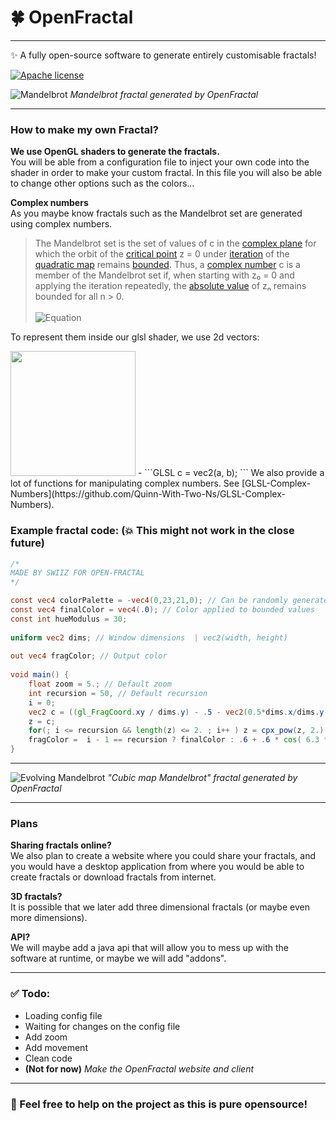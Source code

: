 # 🍀 OpenFractal

***

✨ A fully open-source software to generate entirely customisable fractals!

[![Apache license](https://img.shields.io/badge/License-Apache-blue.svg)](http://www.apache.org/licenses/)

![Mandelbrot](https://imgur.com/01xq7U8.png)
*Mandelbrot fractal generated by OpenFractal*

***

### How to make my own Fractal?
**We use OpenGL shaders to generate the fractals.**<br />
You will be able from a configuration file to inject your own code into the shader in order to make your custom fractal. In this file you will also be able to change other options such as the colors... <br />

**Complex numbers**<br />
As you maybe know fractals such as the Mandelbrot set are generated using complex numbers.
> The Mandelbrot set is the set of values of c in the [complex plane](https://en.wikipedia.org/wiki/Complex_plane) for which the orbit of the [critical point](https://en.wikipedia.org/wiki/Complex_quadratic_polynomial#Critical_point) z = 0 under [iteration](https://en.wikipedia.org/wiki/Iterated_function) of the [quadratic map](https://en.wikipedia.org/wiki/Quadratic_map) remains [bounded](https://en.wikipedia.org/wiki/Bounded_sequence). Thus, a [complex number](https://en.wikipedia.org/wiki/Complex_number) c is a member of the Mandelbrot set if, when starting with z₀ = 0 and applying the iteration repeatedly, the [absolute value](https://en.wikipedia.org/wiki/Absolute_value) of zₙ remains bounded for all n > 0. <br /><br />
> ![Equation](https://imgur.com/GGmzKmE.png)

To represent them inside our glsl shader, we use 2d vectors:

<img src="https://imgur.com/iFtPC7R.png" width="200">
-
```GLSL
c = vec2(a, b);
```
We also provide a lot of functions for manipulating complex numbers. See 
[GLSL-Complex-Numbers](https://github.com/Quinn-With-Two-Ns/GLSL-Complex-Numbers).

### Example fractal code:  (💥 This might not work in the close future)

```GLSL
/*
MADE BY SWIIZ FOR OPEN-FRACTAL
*/

const vec4 colorPalette = -vec4(0,23,21,0); // Can be randomly generated for more fun!
const vec4 finalColor = vec4(.0); // Color applied to bounded values
const int hueModulus = 30;
            
uniform vec2 dims; // Window dimensions  | vec2(width, height)
            
out vec4 fragColor; // Output color
            
void main() {
    float zoom = 5.; // Default zoom
    int recursion = 50, // Default recursion
    i = 0;
    vec2 c = ((gl_FragCoord.xy / dims.y) - .5 - vec2(0.5*dims.x/dims.y-0.5, 0.)) * zoom, // Mapping the complex plane to the viewport
    z = c;
    for(; i <= recursion && length(z) <= 2. ; i++ ) z = cpx_pow(z, 2.) + c; // Actual iterative thing
    fragColor =  i - 1 == recursion ? finalColor : .6 + .6 * cos( 6.3 *  (float((i - 1) % hueModulus) / float(hueModulus)) + colorPalette); // Deciding the final color
}
```

***

![Evolving Mandelbrot](https://imgur.com/eyuWAXF.png)
*"Cubic map Mandelbrot" fractal generated by OpenFractal*

***

### Plans
**Sharing fractals online?**<br />
We also plan to create a website where you could share your fractals, and you would have a desktop application from where you would be able to create fractals or download fractals from internet.
<br />

**3D fractals?**<br />
It is possible that we later add three dimensional fractals (or maybe even more dimensions).

**API?**<br />
We will maybe add a java api that will allow you to mess up with the software at runtime, or maybe we will add "addons".

***

### ✅ Todo:
- Loading config file
- Waiting for changes on the config file
- Add zoom
- Add movement
- Clean code
- **(Not for now)** *Make the OpenFractal website and client*

***

### 🏅 Feel free to help on the project as this is pure opensource!

